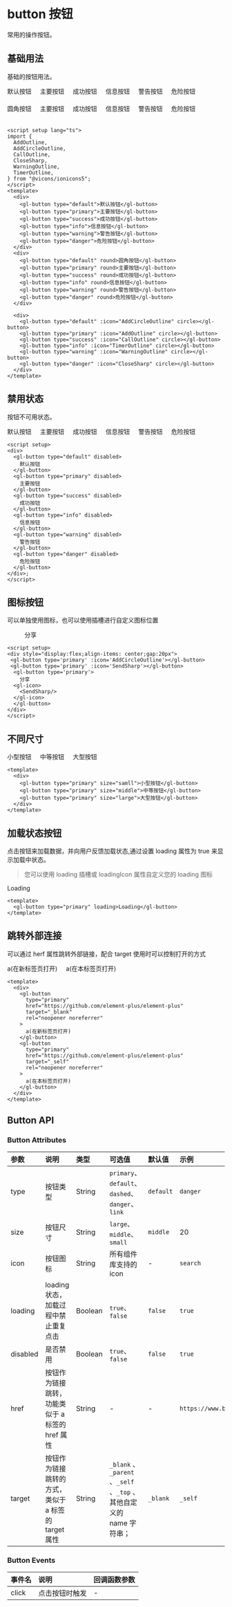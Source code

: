 # button 按钮

常用的操作按钮。

## 基础用法

基础的按钮用法。

<script setup lang="ts">
    import { AddOutline,AddCircleOutline,CallOutline,CloseSharp,WarningOutline,TimerOutline,SendSharp } from "@vicons/ionicons5";
</script>
<div style="display:flex;align-items: center;gap:20px">
 <gl-button type='default'>默认按钮</gl-button>
 <gl-button type='primary'>主要按钮</gl-button>
 <gl-button type='success'>成功按钮</gl-button>
 <gl-button type='info'>信息按钮</gl-button>
 <gl-button type='warning'>警告按钮</gl-button>
 <gl-button type="danger">危险按钮</gl-button>
</div>
<div style="display:flex;align-items: center;gap:20px;margin-top:20px">
 <gl-button type='default' round>圆角按钮</gl-button>
 <gl-button type='primary' round>主要按钮</gl-button>
 <gl-button type='success' round>成功按钮</gl-button>
 <gl-button type='info' round>信息按钮</gl-button>
 <gl-button type='warning' round>警告按钮</gl-button>
 <gl-button type="danger" round>危险按钮</gl-button>
</div>

<div style="display:flex;align-items: center;gap:20px;margin-top:20px">
 <gl-button type='default' :icon='AddCircleOutline' circle></gl-button>
 <gl-button type='primary' :icon='AddOutline' circle></gl-button>
 <gl-button type='success' :icon='CallOutline' circle></gl-button>
 <gl-button type='info' :icon='TimerOutline' circle></gl-button>
 <gl-button type='warning' :icon='WarningOutline' circle></gl-button>
 <gl-button type="danger" :icon='CloseSharp' circle></gl-button>
</div>

```vue
<script setup lang="ts">
import {
  AddOutline,
  AddCircleOutline,
  CallOutline,
  CloseSharp,
  WarningOutline,
  TimerOutline,
} from "@vicons/ionicons5";
</script>
<template>
  <div>
    <gl-button type="default">默认按钮</gl-button>
    <gl-button type="primary">主要按钮</gl-button>
    <gl-button type="success">成功按钮</gl-button>
    <gl-button type="info">信息按钮</gl-button>
    <gl-button type="warning">警告按钮</gl-button>
    <gl-button type="danger">危险按钮</gl-button>
  </div>
  <div>
    <gl-button type="default" round>圆角按钮</gl-button>
    <gl-button type="primary" round>主要按钮</gl-button>
    <gl-button type="success" round>成功按钮</gl-button>
    <gl-button type="info" round>信息按钮</gl-button>
    <gl-button type="warning" round>警告按钮</gl-button>
    <gl-button type="danger" round>危险按钮</gl-button>
  </div>

  <div>
    <gl-button type="default" :icon="AddCircleOutline" circle></gl-button>
    <gl-button type="primary" :icon="AddOutline" circle></gl-button>
    <gl-button type="success" :icon="CallOutline" circle></gl-button>
    <gl-button type="info" :icon="TimerOutline" circle></gl-button>
    <gl-button type="warning" :icon="WarningOutline" circle></gl-button>
    <gl-button type="danger" :icon="CloseSharp" circle></gl-button>
  </div>
</template>
```

## 禁用状态

按钮不可用状态。

<div style="display:flex;align-items: center;gap:20px">
 <gl-button type='default' disabled>默认按钮</gl-button>
 <gl-button type='primary' disabled>主要按钮</gl-button>
 <gl-button type='success' disabled>成功按钮</gl-button>
 <gl-button type='info' disabled>信息按钮</gl-button>
 <gl-button type='warning' disabled>警告按钮</gl-button>
 <gl-button type="danger" disabled>危险按钮</gl-button>
</div>

```vue
<script setup>
<div>
  <gl-button type="default" disabled>
    默认按钮
  </gl-button>
  <gl-button type="primary" disabled>
    主要按钮
  </gl-button>
  <gl-button type="success" disabled>
    成功按钮
  </gl-button>
  <gl-button type="info" disabled>
    信息按钮
  </gl-button>
  <gl-button type="warning" disabled>
    警告按钮
  </gl-button>
  <gl-button type="danger" disabled>
    危险按钮
  </gl-button>
</div>;
</script>
```

## 图标按钮

可以单独使用图标，也可以使用插槽进行自定义图标位置

<div style="display:flex;align-items: center;gap:20px">
 <gl-button type='primary' :icon='AddCircleOutline'></gl-button>
 <gl-button type='primary' :icon='SendSharp'></gl-button>
  <gl-button type='primary'>
  分享
  <gl-icon>
  <SendSharp/>
  </gl-icon>
  </gl-button>
</div>

```vue
<script setup>
<div style="display:flex;align-items: center;gap:20px">
 <gl-button type='primary' :icon='AddCircleOutline'></gl-button>
 <gl-button type='primary' :icon='SendSharp'></gl-button>
  <gl-button type='primary'>
    分享
  <gl-icon>
    <SendSharp/>
  </gl-icon>
  </gl-button>
</div>
</script>
```

## 不同尺寸

<div style="display:flex;align-items: center;gap:20px">
 <gl-button type='primary' size="samll" >小型按钮</gl-button>
 <gl-button type='primary' size="middle">中等按钮</gl-button>
 <gl-button type='primary' size="large">大型按钮</gl-button>
</div>

```vue
<template>
  <div>
    <gl-button type="primary" size="samll">小型按钮</gl-button>
    <gl-button type="primary" size="middle">中等按钮</gl-button>
    <gl-button type="primary" size="large">大型按钮</gl-button>
  </div>
</template>
```

## 加载状态按钮

点击按钮来加载数据，并向用户反馈加载状态,通过设置 loading 属性为 true 来显示加载中状态。

> 您可以使用 loading 插槽或 loadingIcon 属性自定义您的 loading 图标

<div>
  <gl-button type="primary" loading>Loading</gl-button>
</div>

```vue
<template>
  <gl-button type="primary" loading>Loading</gl-button>
</template>
```

## 跳转外部连接

可以通过 herf 属性跳转外部链接，配合 target 使用时可以控制打开的方式

<div style="display:flex;align-items: center;gap:20px">
<gl-button
type="primary"
href="https://github.com/element-plus/element-plus"
target="_blank"
rel="noopener noreferrer"
>
    a(在新标签页打开)
  </gl-button>
  <gl-button
type="primary"
href="https://github.com/element-plus/element-plus"
target="_self"
rel="noopener noreferrer"
>
    a(在本标签页打开)
  </gl-button>
</div>

```vue
<template>
  <div>
    <gl-button
      type="primary"
      href="https://github.com/element-plus/element-plus"
      target="_blank"
      rel="noopener noreferrer"
    >
      a(在新标签页打开)
    </gl-button>
    <gl-button
      type="primary"
      href="https://github.com/element-plus/element-plus"
      target="_self"
      rel="noopener noreferrer"
    >
      a(在本标签页打开)
    </gl-button>
  </div>
</template>
```

## Button API

### Button Attributes

| 参数     | 说明                                                | 类型    | 可选值                                                               | 默认值    | 示例                    |
| :------- | :-------------------------------------------------- | :------ | :------------------------------------------------------------------- | :-------- | :---------------------- |
| type     | 按钮类型                                            | String  | `primary`、`default`、`dashed`、`danger`、`link`                     | `default` | `danger`                |
| size     | 按钮尺寸                                            | String  | `large`、`middle`、`small`                                           | `middle`  | 20                      |
| icon     | 按钮图标                                            | String  | 所有组件库支持的 icon                                                | -         | `search`                |
| loading  | loading 状态，加载过程中禁止重复点击                | Boolean | `true`、`false`                                                      | `false`   | `true`                  |
| disabled | 是否禁用                                            | Boolean | `true`、`false`                                                      | `false`   | `true`                  |
| href     | 按钮作为链接跳转，功能类似于 a 标签的 href 属性     | String  | -                                                                    | -         | `https://www.baidu.com` |
| target   | 按钮作为链接跳转的方式，类似于 a 标签的 target 属性 | String  | `_blank` 、`_parent` 、`_self` 、`_top` 、其他自定义的 name 字符串； | `_blank`  | `_self`                 |

### Button Events

| 事件名 | 说明           | 回调函数参数 |
| :----- | :------------- | :----------- |
| click  | 点击按钮时触发 | -            |
